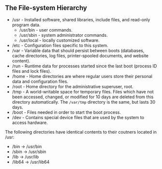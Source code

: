 ## The File-system Hierarchy

* /usr - Installed software, shared libraries, include files, and read-only program data.
  * /usr/bin - user commands.
  * /usr/sbin - system administrator commands.
  * /usr/local - locally customized software.
* /etc - Configuration files specific to this system.
* /var - Variable data that should persist between boots (databases, cache directories, log files, printer-spooled documents, and website content).
* /run - Runtime data for processes started since the last boot (process ID files and lock files).
* /home - Home directories are where regular users store their personal data and configuration files.
* /root - Home directory for the administrative superuser, root.
* /tmp - A world-writable space for temporary files. Files which have not been accessed, changed, or modified for 10 days are deleted from this directory automatically. The `/var/tmp` directory is the same, but lasts 30 days.
* /boot - Files needed in order to start the boot process.
* /dev - Contains special device files that are used by the system to access hardware.

The following directories have identical contents to their coutners located in /usr:

* /bin -> /usr/bin
* /sbin -> /usr/sbin
* /lib -> /usr/lib
* /lib64 -> /usr/lib64

